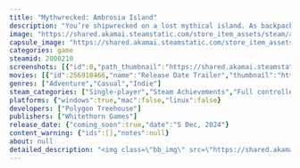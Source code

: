 ```yaml
---
title: "Mythwrecked: Ambrosia Island"
description: "You’re shipwrecked on a lost mythical island. As backpacker Alex, you must befriend the forgotten gods of Greek mythology and restore their memories. Explore the dynamic island and its story sandbox to build new friendships, solve the mystery and save the gods."
image: "https://shared.akamai.steamstatic.com/store_item_assets/steam/apps/2000210/header.jpg?t=1731666938"
capsule_image: "https://shared.akamai.steamstatic.com/store_item_assets/steam/apps/2000210/capsule_231x87.jpg?t=1731666938"
categories: game
steamid: 2000210
screenshots: [{"id":0,"path_thumbnail":"https://shared.akamai.steamstatic.com/store_item_assets/steam/apps/2000210/ss_12d009036530ff8ae754d46b051c060666391a46.600x338.jpg?t=1731666938","path_full":"https://shared.akamai.steamstatic.com/store_item_assets/steam/apps/2000210/ss_12d009036530ff8ae754d46b051c060666391a46.1920x1080.jpg?t=1731666938"},{"id":1,"path_thumbnail":"https://shared.akamai.steamstatic.com/store_item_assets/steam/apps/2000210/ss_ecbec5d478342e9565f8903d434aa7df311e0ce1.600x338.jpg?t=1731666938","path_full":"https://shared.akamai.steamstatic.com/store_item_assets/steam/apps/2000210/ss_ecbec5d478342e9565f8903d434aa7df311e0ce1.1920x1080.jpg?t=1731666938"},{"id":2,"path_thumbnail":"https://shared.akamai.steamstatic.com/store_item_assets/steam/apps/2000210/ss_09cd93e35aa426bc0e341448d63812ff8982883c.600x338.jpg?t=1731666938","path_full":"https://shared.akamai.steamstatic.com/store_item_assets/steam/apps/2000210/ss_09cd93e35aa426bc0e341448d63812ff8982883c.1920x1080.jpg?t=1731666938"},{"id":3,"path_thumbnail":"https://shared.akamai.steamstatic.com/store_item_assets/steam/apps/2000210/ss_7be0b3d2ab6a755d9f48f9f6f5556bcce78e8529.600x338.jpg?t=1731666938","path_full":"https://shared.akamai.steamstatic.com/store_item_assets/steam/apps/2000210/ss_7be0b3d2ab6a755d9f48f9f6f5556bcce78e8529.1920x1080.jpg?t=1731666938"},{"id":4,"path_thumbnail":"https://shared.akamai.steamstatic.com/store_item_assets/steam/apps/2000210/ss_a7d2063333e63b48f9c729b79e804bac7a2203c7.600x338.jpg?t=1731666938","path_full":"https://shared.akamai.steamstatic.com/store_item_assets/steam/apps/2000210/ss_a7d2063333e63b48f9c729b79e804bac7a2203c7.1920x1080.jpg?t=1731666938"},{"id":5,"path_thumbnail":"https://shared.akamai.steamstatic.com/store_item_assets/steam/apps/2000210/ss_81f49aee5154f6cd2a3ff9801e5fbb3610e55217.600x338.jpg?t=1731666938","path_full":"https://shared.akamai.steamstatic.com/store_item_assets/steam/apps/2000210/ss_81f49aee5154f6cd2a3ff9801e5fbb3610e55217.1920x1080.jpg?t=1731666938"},{"id":6,"path_thumbnail":"https://shared.akamai.steamstatic.com/store_item_assets/steam/apps/2000210/ss_ec17bb6d6bad74c7fae3c6def9f21f6d151e6e9a.600x338.jpg?t=1731666938","path_full":"https://shared.akamai.steamstatic.com/store_item_assets/steam/apps/2000210/ss_ec17bb6d6bad74c7fae3c6def9f21f6d151e6e9a.1920x1080.jpg?t=1731666938"},{"id":7,"path_thumbnail":"https://shared.akamai.steamstatic.com/store_item_assets/steam/apps/2000210/ss_62c094ca68cb8308db349deba51fa8a3666254a2.600x338.jpg?t=1731666938","path_full":"https://shared.akamai.steamstatic.com/store_item_assets/steam/apps/2000210/ss_62c094ca68cb8308db349deba51fa8a3666254a2.1920x1080.jpg?t=1731666938"}]
movies: [{"id":256910466,"name":"Release Date Trailer","thumbnail":"https://shared.akamai.steamstatic.com/store_item_assets/steam/apps/256910466/fcbf5e68a343f3319d78028eb4bebdb524d6e5ec/movie_600x337.jpg?t=1731666846","webm":{"480":"http://video.akamai.steamstatic.com/store_trailers/256910466/movie480_vp9.webm?t=1731666846","max":"http://video.akamai.steamstatic.com/store_trailers/256910466/movie_max_vp9.webm?t=1731666846"},"mp4":{"480":"http://video.akamai.steamstatic.com/store_trailers/256910466/movie480.mp4?t=1731666846","max":"http://video.akamai.steamstatic.com/store_trailers/256910466/movie_max.mp4?t=1731666846"},"highlight":true}]
genres: ["Adventure","Casual","Indie"]
steam_categories: ["Single-player","Steam Achievements","Full controller support"]
platforms: {"windows":true,"mac":false,"linux":false}
developers: ["Polygon Treehouse"]
publishers: ["Whitethorn Games"]
release_date: {"coming_soon":true,"date":"5 Dec, 2024"}
content_warning: {"ids":[],"notes":null}
about: null
detailed_description: "<img class=\"bb_img\" src=\"https://shared.akamai.steamstatic.com/store_item_assets/steam/apps/2000210/extras/1_TheGodsAreReal.png?t=1731666938\" /><h2 class=\"bb_tag\">THE GODS ARE REAL, THEY’VE JUST BEEN ON VACATION</h2>You’re Alex, a rookie backpacker taking a much needed break from modern life. Your trip is interrupted when you are suddenly shipwrecked on Ambrosia Island; a beautiful long-forgotten place of myth and sunshine. It’s home to the gods of Greek mythology. They’re real after all, even if they are having an identity crisis. <br><br><br>Can you discover the secrets of Ambrosia Island in this sun-drenched <strong><i>'Friend Em Up' adventure.</i></strong><br><br><br><img class=\"bb_img\" src=\"https://shared.akamai.steamstatic.com/store_item_assets/steam/apps/2000210/extras/2_TreasureHunt.png?t=1731666938\" /><h2 class=\"bb_tag\">GAMEPLAY - TREASURE HUNT</h2>Sometimes, even gods need a friend. Many call the island home; from Ares to Athena, Hermes to Hades, although some may be harder to meet than others. Can you help return their lost memories and reconnect their fractured family?<br><br><br><ul class=\"bb_ul\"><li>Control Alex to explore a 3D island with your trusty <strong><i>Ambrosidex device</i></strong> in hand.<br></li><li>Find each of the <strong><i>island’s inhabitants</i></strong> and add their personal signal to your Ambrosidex. Some Gods may be harder to reach than others!<br></li><li>Use the <strong><i>Ambrosidex’s radar signal</i></strong> to find your new friends' lost treasures hidden around the island.<br></li><li><strong><i>Return the mementos</i></strong> to their correct owner to jog their memories, trigger flashbacks and reveal the story of the island’s curse.<br></li><li>Can you <strong><i>wake the gods, lift the curse</i></strong> and <strong><i>find a way home</i></strong>?</li></ul><br><br><img class=\"bb_img\" src=\"https://shared.akamai.steamstatic.com/store_item_assets/steam/apps/2000210/extras/3_StorySandbox.png?t=1731666938\" /><h2 class=\"bb_tag\">GAMEPLAY - STORY SANDBOX</h2>Why did the Gods lose their memories? How did they become so fearful of one another? What happened here? Search the island for long-lost mementos to rekindle the memories of your new friends and uncover the truth, and maybe a way home.<br><br><br><ul class=\"bb_ul\"><li>As you explore the island Alex can examine new objects and locations she discovers and talk to the characters she meets to unlock new <strong><i>conversation topics</i></strong><br></li><li>You can then <strong><i>ask the island’s inhabitants</i></strong> about any new topics you have found. <br></li><li>Maybe they’ll know something that will help Alex on her adventure, although some <strong><i>sensitive topics</i></strong> may be off limits until you have <strong><i>earned their friendship</i></strong>.<br></li><li>Play detective and uncover the mysteries of the island with this unique <strong><i>non-linear narrative</i></strong> gameplay.</li></ul><br><br><img class=\"bb_img\" src=\"https://shared.akamai.steamstatic.com/store_item_assets/steam/apps/2000210/extras/4_ExploreTheisland.png?t=1731666938\" /><h2 class=\"bb_tag\">EXPLORE THE ISLAND AND RETURN IT TO ITS FORMER GLORY</h2>The island of Ambrosia is a wonderful place packed full of mystery and secrets, from its turquoise shores to the heights of its ancient temple walls. The island is idyllic, but the temple of the gods has seen better days. Can you be the unlikely hero to return it to its legendary former glory and win the friendship of the gods in the process?<br><br><br><ul class=\"bb_ul\"><li>Ambrosia Island has a <strong><i>dynamic day/night cycle</i></strong>, some locations and puzzles may only be accessible at certain times of day<br></li><li>Perform odd jobs and <strong><i>friendship favours</i></strong> for your new friends to restore their island to its former glory</li></ul><br><img class=\"bb_img\" src=\"https://shared.akamai.steamstatic.com/store_item_assets/steam/apps/2000210/extras/5_EmotionalJourney.png?t=1731666938\" /><h2 class=\"bb_tag\">EMOTIONAL STORYTELLING</h2>The game weaves an emotional story of the importance of friendship, family and community. Mythwrecked: Ambrosia Island is the second game from Polygon Treehouse and developers of the multi-award winning and double BAFTA-nominated narrative adventure game Röki.<br><br><br><img class=\"bb_img\" src=\"https://shared.akamai.steamstatic.com/store_item_assets/steam/apps/2000210/extras/6_AdventureForAll.png?t=1731666938\" /><h2 class=\"bb_tag\">AN ADVENTURE FOR ALL</h2>Mythwrecked: Ambrosia Island is an adventure game for ALL gamers - with its non-violent gameplay, accessible controls and universal themes.. The game is designed uniquely to pose a challenge, but to also offer a helping hand when players need it."
---
```


